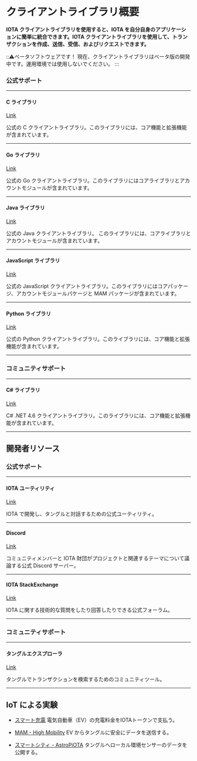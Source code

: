 # クライアントライブラリ概要
<!-- # Client libraries overview -->

**IOTA クライアントライブラリを使用すると、IOTA を自分自身のアプリケーションに簡単に統合できます。IOTA クライアントライブラリを使用して、トランザクションを作成、送信、受信、およびリクエストできます。**
<!-- **The IOTA client libraries make it easy for you to integrate IOTA into your own applications. Use them to create, send, receive, and request transactions.** -->

:::warning:ベータソフトウェアです！
現在、クライアントライブラリはベータ版の開発中です。運用環境では使用しないでください。
:::
<!-- :::warning:Beta software -->
<!-- The client libraries are currently in beta development, and you should not use them in production environments. -->
<!-- ::: -->

### **公式サポート** ###
<!-- ### **Official support** ### -->

---------------
#### **C ライブラリ** ####
[Link](https://github.com/iotaledger/entangled/tree/develop/cclient)

公式の C クライアントライブラリ。このライブラリには、コア機能と拡張機能が含まれています。
<!-- The official C client library. This library includes core and extended functionality. -->

---

#### **Go ライブラリ** ####
[Link](../getting-started/go-quickstart.md)

公式の Go クライアントライブラリ。このライブラリにはコアライブラリとアカウントモジュールが含まれています。
<!-- The official Go client library. This library includes the core library and the account module. -->

---

#### **Java ライブラリ** ####
[Link](../getting-started/java-quickstart.md)

公式の Java クライアントライブラリ。 このライブラリには、コアライブラリとアカウントモジュールが含まれています。
<!-- The official Java client library. This library includes the core library and the account module. -->

---

#### **JavaScript ライブラリ** ####
[Link](../getting-started/js-quickstart.md)

公式の JavaScript クライアントライブラリ。このライブラリにはコアパッケージ、アカウントモジュールパケージと MAM パッケージが含まれています。
<!-- The official JavaScript client library. This library includes the core package, the account module packages, and the MAM package. -->

---

#### **Python ライブラリ** ####
[Link](../getting-started/python-quickstart.md)

公式の Python クライアントライブラリ。このライブラリには、コア機能と拡張機能が含まれています。
<!-- The official Python client library. This library includes core and extended functionality. -->

---------------

### __コミュニティサポート__ ###

---------------
#### __C# ライブラリ__ ####
[Link](https://github.com/iota-community/tangle-.net)

C# .NET 4.6 クライアントライブラリ。このライブラリには、コア機能と拡張機能が含まれています。
<!-- A C# .NET 4.6 client library. This library includes core and extended functionality. -->

---------------

## 開発者リソース
<!-- ## Developer resources -->

### **公式サポート** ###

---------------

#### **IOTA ユーティリティ** ####
[Link](https://utils.iota.org)

IOTA で開発し、タングルと対話するための公式ユーティリティ。
<!-- Official utilities for developing on IOTA and interacting with the Tangle. -->

---

#### **Discord** ####
[Link](https://discord.iota.org)

コミュニティメンバーと IOTA 財団がプロジェクトと関連するテーマについて議論する公式 Discord サーバー。
<!-- The official Discord server where community members and the IOTA Foundation discuss projects and related subjects. -->

---

#### **IOTA StackExchange** ####
[Link](https://iota.stackexchange.com)

IOTA に関する技術的な質問をしたり回答したりできる公式フォーラム。
<!-- The official forum where you can ask or answer technical questions about IOTA. -->

---------------

### __コミュニティサポート__ ###

---------------
#### __タングルエクスプローラ__ ####
[Link](https://thetangle.org)

タングルでトランザクションを検索するためのコミュニティツール。
<!-- A community tool for searching transactions on the Tangle. -->

---------------

## IoT による実験
<!-- ## Internet of Things experiments -->

- [スマート充電](https://github.com/iotaledger/high-mobility-blueprints) 電気自動車（EV）の充電料金をIOTAトークンで支払う。
<!-- - [Smart Charging](https://github.com/iotaledger/high-mobility-blueprints) your electric vehicle (EV) and paying with iota tokens -->

- [MAM - High Mobility](https://github.com/iotaledger/high-mobility-blueprints) EV からタングルに安全にデータを送信する。
<!-- - [MAM - High Mobility](https://github.com/iotaledger/high-mobility-blueprints) securely sending data from onboard an EV to the Tangle -->

- [スマートシティ - AstroPiOTA](root://smartcity/0.1/introduction/overview.md) タングルへローカル環境センサーのデータを公開する。
<!-- - [Smart City - AstroPiOTA](root://smartcity/0.1/introduction/overview.md) publishing local environment sensor data to the Tangle -->
